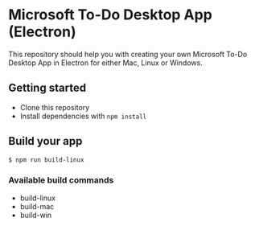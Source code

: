 # Microsoft To-Do Desktop App (Electron)

This repository should help you with creating your own Microsoft To-Do Desktop App in Electron for either Mac, Linux or Windows.


## Getting started

- Clone this repository
- Install dependencies with `npm install`


## Build your app

```bash
$ npm run build-linux
```

### Available build commands
- build-linux
- build-mac
- build-win